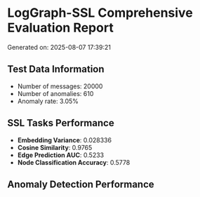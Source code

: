 # LogGraph-SSL Comprehensive Evaluation Report
Generated on: 2025-08-07 17:39:21

## Test Data Information
- Number of messages: 20000
- Number of anomalies: 610
- Anomaly rate: 3.05%

## SSL Tasks Performance
- **Embedding Variance**: 0.028336
- **Cosine Similarity**: 0.9765
- **Edge Prediction AUC**: 0.5233
- **Node Classification Accuracy**: 0.5778

## Anomaly Detection Performance